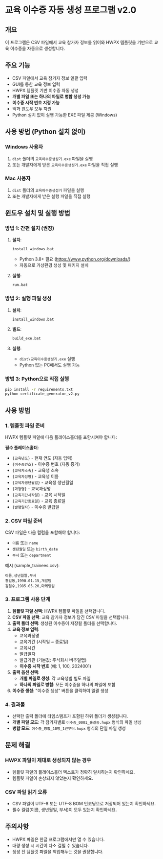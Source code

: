 # 교육 이수증 자동 생성 프로그램 v2.0

## 개요
이 프로그램은 CSV 파일에서 교육 참가자 정보를 읽어와 HWPX 템플릿을 기반으로 교육 이수증을 자동으로 생성합니다.

## 주요 기능
- CSV 파일에서 교육 참가자 정보 일괄 입력
- GUI를 통한 교육 정보 입력
- HWPX 템플릿 기반 이수증 자동 생성
- **개별 파일 또는 하나의 파일로 병합 생성 가능**
- **이수증 시작 번호 지정 가능**
- 맥과 윈도우 모두 지원
- Python 설치 없이 실행 가능한 EXE 파일 제공 (Windows)

## 사용 방법 (Python 설치 없이)

### Windows 사용자
1. `dist` 폴더의 `교육이수증생성기.exe` 파일을 실행
2. 또는 개발자에게 받은 `교육이수증생성기.exe` 파일을 직접 실행

### Mac 사용자
1. `dist` 폴더의 `교육이수증생성기` 파일을 실행
2. 또는 개발자에게 받은 실행 파일을 직접 실행

## 윈도우 설치 및 실행 방법

### 방법 1: 간편 설치 (권장)

1. **설치**:
   ```cmd
   install_windows.bat
   ```
   - Python 3.8+ 필요 (https://www.python.org/downloads/)
   - 자동으로 가상환경 생성 및 패키지 설치

2. **실행**:
   ```cmd
   run.bat
   ```

### 방법 2: 실행 파일 생성

1. **설치**:
   ```cmd
   install_windows.bat
   ```

2. **빌드**:
   ```cmd
   build_exe.bat
   ```

3. **실행**:
   - `dist\교육이수증생성기.exe` 실행
   - Python 없는 PC에서도 실행 가능

### 방법 3: Python으로 직접 실행

```bash
pip install -r requirements.txt
python certificate_generator_v2.py
```


## 사용 방법

### 1. 템플릿 파일 준비
HWPX 템플릿 파일에 다음 플레이스홀더를 포함시켜야 합니다:

**필수 플레이스홀더**:
- `{교육년도}` - 현재 연도 (자동 입력)
- `{이수증번호}` - 이수증 번호 (자동 증가)
- `{교육자소속}` - 교육생 소속
- `{교육자성명}` - 교육생 이름
- `{교육자생년월일}` - 교육생 생년월일
- `{과정명}` - 교육과정명
- `{교육기간시작일}` - 교육 시작일
- `{교육기간종료일}` - 교육 종료일
- `{발행일자}` - 이수증 발급일

### 2. CSV 파일 준비
CSV 파일은 다음 컬럼을 포함해야 합니다:
- `이름` 또는 `name`
- `생년월일` 또는 `birth_date`
- `부서` 또는 `department`

예시 (sample_trainees.csv):
```csv
이름,생년월일,부서
홍길동,1990.01.15,개발팀
김철수,1985.05.20,마케팅팀
```

### 3. 프로그램 사용 단계
1. **템플릿 파일 선택**: HWPX 템플릿 파일을 선택합니다.
2. **CSV 파일 선택**: 교육 참가자 정보가 담긴 CSV 파일을 선택합니다.
3. **출력 폴더 선택**: 생성된 이수증이 저장될 폴더를 선택합니다.
4. **교육 정보 입력**:
   - 교육과정명
   - 교육기간 (시작일 ~ 종료일)
   - 교육시간
   - 발급일자
   - 발급기관 (기본값: 주식회사 버추얼랩)
   - **이수증 시작 번호** (예: 1, 100, 2024001)
5. **출력 옵션 선택**:
   - **개별 파일로 생성**: 각 교육생별 별도 파일
   - **하나의 파일로 병합**: 모든 이수증을 하나의 파일에 포함
6. **이수증 생성**: "이수증 생성" 버튼을 클릭하여 일괄 생성

### 4. 결과물
- 선택한 출력 폴더에 타임스탬프가 포함된 하위 폴더가 생성됩니다.
- **개별 파일 모드**: 각 참가자별로 `이수증_0001_홍길동.hwpx` 형식의 파일 생성
- **병합 모드**: `이수증_병합_10명_1번부터.hwpx` 형식의 단일 파일 생성

## 문제 해결

### HWPX 파일이 제대로 생성되지 않는 경우
- 템플릿 파일의 플레이스홀더 텍스트가 정확히 일치하는지 확인하세요.
- 템플릿 파일이 손상되지 않았는지 확인하세요.

### CSV 파일 읽기 오류
- CSV 파일이 UTF-8 또는 UTF-8 BOM 인코딩으로 저장되어 있는지 확인하세요.
- 필수 컬럼(이름, 생년월일, 부서)이 모두 있는지 확인하세요.

## 주의사항
- HWPX 파일은 한글 프로그램에서만 열 수 있습니다.
- 대량 생성 시 시간이 다소 걸릴 수 있습니다.
- 생성 전 템플릿 파일을 백업해두는 것을 권장합니다.